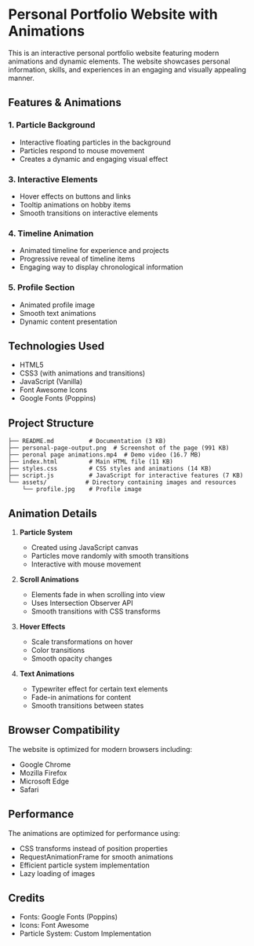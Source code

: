 # Personal Portfolio Website with Animations

This is an interactive personal portfolio website featuring modern animations and dynamic elements. The website showcases personal information, skills, and experiences in an engaging and visually appealing manner.

## Features & Animations

### 1. Particle Background
- Interactive floating particles in the background
- Particles respond to mouse movement
- Creates a dynamic and engaging visual effect

### 3. Interactive Elements
- Hover effects on buttons and links
- Tooltip animations on hobby items
- Smooth transitions on interactive elements

### 4. Timeline Animation
- Animated timeline for experience and projects
- Progressive reveal of timeline items
- Engaging way to display chronological information

### 5. Profile Section
- Animated profile image
- Smooth text animations
- Dynamic content presentation

## Technologies Used

- HTML5
- CSS3 (with animations and transitions)
- JavaScript (Vanilla)
- Font Awesome Icons
- Google Fonts (Poppins)

## Project Structure

```
├── README.md          # Documentation (3 KB)
├── personal-page-output.png  # Screenshot of the page (991 KB)
├── peronal page animations.mp4  # Demo video (16.7 MB)
├── index.html         # Main HTML file (11 KB)
├── styles.css         # CSS styles and animations (14 KB)
├── script.js          # JavaScript for interactive features (7 KB)
└── assets/           # Directory containing images and resources
    └── profile.jpg    # Profile image
```

## Animation Details

1. **Particle System**
   - Created using JavaScript canvas
   - Particles move randomly with smooth transitions
   - Interactive with mouse movement

2. **Scroll Animations**
   - Elements fade in when scrolling into view
   - Uses Intersection Observer API
   - Smooth transitions with CSS transforms

3. **Hover Effects**
   - Scale transformations on hover
   - Color transitions
   - Smooth opacity changes

4. **Text Animations**
   - Typewriter effect for certain text elements
   - Fade-in animations for content
   - Smooth transitions between states

## Browser Compatibility

The website is optimized for modern browsers including:
- Google Chrome
- Mozilla Firefox
- Microsoft Edge
- Safari

## Performance

The animations are optimized for performance using:
- CSS transforms instead of position properties
- RequestAnimationFrame for smooth animations
- Efficient particle system implementation
- Lazy loading of images

## Credits

- Fonts: Google Fonts (Poppins)
- Icons: Font Awesome
- Particle System: Custom Implementation
